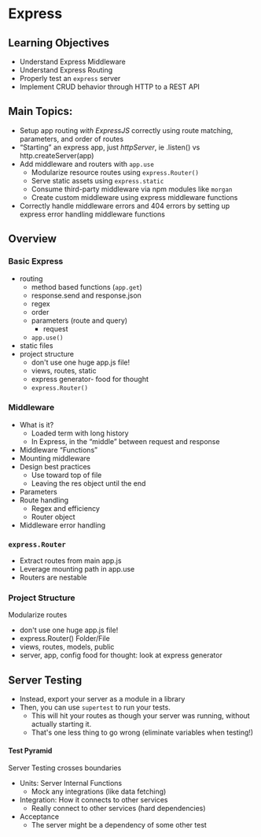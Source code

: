 # Express 

## Learning Objectives

* Understand Express Middleware
* Understand Express Routing
* Properly test an `express` server
* Implement CRUD behavior through HTTP to a REST API

## Main Topics:

* Setup app routing _with ExpressJS_ correctly using 
route matching, parameters, and order of routes
* “Starting” an express app, just _httpServer_, ie .listen() vs http.createServer(app)
* Add middleware and routers with `app.use`
    * Modularize resource routes using `express.Router()`
    * Serve static assets using `express.static`
    * Consume third-party middleware via npm modules like `morgan`
    * Create custom middleware using express middleware functions 
* Correctly handle middleware errors and 404 errors by setting up 
express error handling middleware functions 


## Overview

### Basic Express

* routing
	* method based functions (`app.get`)
	* response.send and response.json
	* regex
	* order
	* parameters (route and query)
		* request
	* `app.use()`
* static files
* project structure
	* don't use one huge app.js file!
	* views, routes, static
	* express generator- food for thought
	* `express.Router()`

### Middleware

* What is it?
  * Loaded term with long history
  * In Express, in the “middle” between request and response
* Middleware “Functions”
* Mounting middleware
* Design best practices
  * Use toward top of file
  * Leaving the res object until the end
* Parameters
* Route handling
  * Regex and efficiency
  * Router object
* Middleware error handling

### `express.Router`
* Extract routes from main app.js
* Leverage mounting path in app.use
* Routers are nestable

### Project Structure
Modularize routes
  * don't use one huge app.js file!
  * express.Router()
Folder/File
  * views, routes, models, public
  * server, app, config
food for thought: look at express generator
  

## Server Testing

* Instead, export your server as a module in a library
* Then, you can use `supertest` to run your tests.
  * This will hit your routes as though your server was running, without actually starting it.
  * That's one less thing to go wrong (eliminate variables when testing!)


#### Test Pyramid

Server Testing crosses boundaries

* Units: Server Internal Functions
  * Mock any integrations (like data fetching)
* Integration: How it connects to other services
  * Really connect to other services (hard dependencies)
* Acceptance
  * The server might be a dependency of some other test
   
